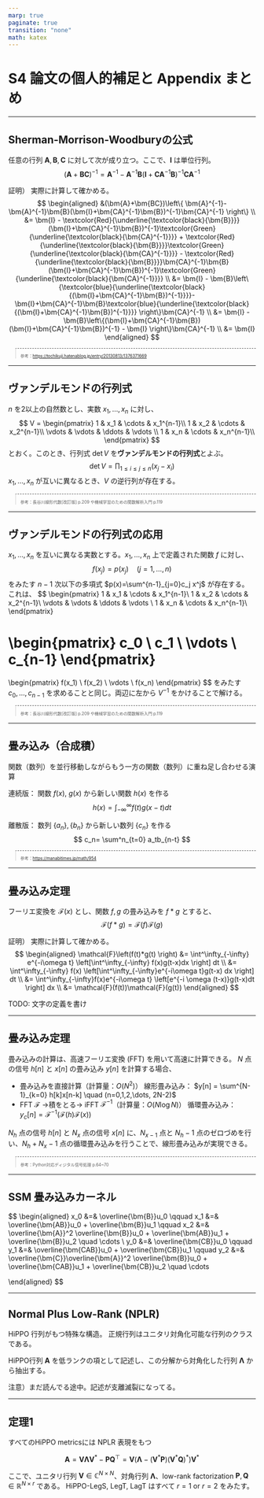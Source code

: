 ```yaml
---
marp: true
paginate: true
transition: "none"
math: katex
---
```


<style>
blockquote {
    border-top: 0.1em dashed #555;
    font-size: 60%;
    margin-top: auto;
}
</style>


# S4 論文の個人的補足と Appendix まとめ

---

## Sherman-Morrison-Woodburyの公式
任意の行列 $\bm{A},\bm{B},\bm{C}$ に対して次が成り立つ。ここで、$\bm{I}$ は単位行列。
$$
(\bm{A}+\bm{BC})^{-1} = \bm{A}^{-1} - \bm{A}^{-1}\bm{B} (\bm{I}+\bm{CA}^{-1}\bm{B})^{-1}\bm{CA}^{-1}
$$

証明）
実際に計算して確かめる。
$$
\begin{aligned}
&(\bm{A}+\bm{BC})\left\{ \bm{A}^{-1}- \bm{A}^{-1}\bm{B}(\bm{I}+\bm{CA}^{-1}\bm{B})^{-1}\bm{CA}^{-1} \right\} \\
&= \bm{I} - \textcolor{Red}{\underline{\textcolor{black}{\bm{B}}}}(\bm{I}+\bm{CA}^{-1}\bm{B})^{-1}\textcolor{Green}{\underline{\textcolor{black}{\bm{CA}^{-1}}}} + \textcolor{Red}{\underline{\textcolor{black}{\bm{B}}}}\textcolor{Green}{\underline{\textcolor{black}{\bm{CA}^{-1}}}} - \textcolor{Red}{\underline{\textcolor{black}{\bm{B}}}}\bm{CA}^{-1}\bm{B}(\bm{I}+\bm{CA}^{-1}\bm{B})^{-1}\textcolor{Green}{\underline{\textcolor{black}{\bm{CA}^{-1}}}} \\
&= \bm{I} - \bm{B}\left\{\textcolor{blue}{\underline{\textcolor{black}{(\bm{I}+\bm{CA}^{-1}\bm{B})^{-1}}}}-\bm{I}+\bm{CA}^{-1}\bm{B}\textcolor{blue}{\underline{\textcolor{black}{(\bm{I}+\bm{CA}^{-1}\bm{B})^{-1}}}} \right\}\bm{CA}^{-1} \\
&= \bm{I} - \bm{B}\left\{(\bm{I}+\bm{CA}^{-1}\bm{B})(\bm{I}+\bm{CA}^{-1}\bm{B})^{-1} - \bm{I} \right\}\bm{CA}^{-1} \\
&= \bm{I}
\end{aligned}
$$

> 参考：https://tochikuji.hatenablog.jp/entry/20130813/1376371669

---

## ヴァンデルモンドの行列式
$n$ を2以上の自然数とし、実数 $x_1, \dots, x_n$ に対し、
$$
V =
\begin{pmatrix}
1 & x_1 & \cdots & x_1^{n-1}\\
1 & x_2 & \cdots & x_2^{n-1}\\
\vdots & \vdots & \ddots & \vdots \\
1 & x_n & \cdots & x_n^{n-1}\\
\end{pmatrix}
$$
とおく。このとき、行列式 $\det V$ を**ヴァンデルモンドの行列式**とよぶ。
$$
\det V = \prod_{1\le i\le j \le n} (x_j - x_i)
$$
$x_1,\dots,x_n$ が互いに異なるとき、$V$ の逆行列が存在する。

> 参考：長谷川線形代数[改訂版] p.209 や機械学習のための関数解析入門 p.119

---

## ヴァンデルモンドの行列式の応用
$x_1, \dots, x_n$ を互いに異なる実数とする。$x_1, \dots, x_n$ 上で定義された関数 $f$ に対し、
$$
f(x_j) = p(x_j) \quad (j=1,\dots, n)
$$
をみたす $n-1$ 次以下の多項式 $p(x)=\sum^{n-1}_{j=0}c_j x^j$ が存在する。
これは、
$$
\begin{pmatrix}
1 & x_1 & \cdots & x_1^{n-1}\\
1 & x_2 & \cdots & x_2^{n-1}\\
\vdots & \vdots & \ddots & \vdots \\
1 & x_n & \cdots & x_n^{n-1}\\
\end{pmatrix}

\begin{pmatrix}
c_0 \\
c_1 \\
\vdots \\
c_{n-1}
\end{pmatrix}
=
\begin{pmatrix}
f(x_1) \\
f(x_2) \\
\vdots \\
f(x_n)
\end{pmatrix}
$$
をみたす $c_0, \dots, c_{n-1}$ を求めることと同じ。両辺に左から $V^{-1}$ をかけることで解ける。

> 参考：長谷川線形代数[改訂版] p.209 や機械学習のための関数解析入門 p.119

---

## 畳み込み（合成積）
関数（数列）を並行移動しながらもう一方の関数（数列）に重ね足し合わせる演算

連続版：
関数 $f(x),\ g(x)$ から新しい関数 $h(x)$ を作る
$$
h(x) = \int^\infty_{-\infty} f(t) g(x-t)dt
$$

離散版：
数列 $\{a_n\}, \{b_n\}$ から新しい数列 $\{c_n\}$ を作る
$$
c_n= \sum^n_{t=0} a_tb_{n-t}
$$

> 参考：https://manabitimes.jp/math/954

---

## 畳み込み定理
フーリエ変換を $\mathcal{F}(x)$ とし、関数 $f,g$ の畳み込みを $f*g$ とすると、
$$
\mathcal{F}(f*g) = \mathcal{F}(f)\mathcal{F}(g)
$$

証明）
実際に計算して確かめる。
$$
\begin{aligned}
\mathcal{F}\left(f(t)*g(t) \right) &= \int^\infty_{-\infty} e^{-i\omega t} \left[\int^\infty_{-\infty} f(x)g(t-x)dx \right] dt \\
&= \int^\infty_{-\infty} f(x) \left[\int^\infty_{-\infty}e^{-i\omega t}g(t-x) dx \right] dt \\
&= \int^\infty_{-\infty}f(x)e^{-i\omega t} \left[e^{-i \omega (t-x)}g(t-x)dt \right] dx \\
&= \mathcal{F}(f(t))\mathcal{F}(g(t))
\end{aligned}
$$

TODO: 文字の定義を書け

---

## 畳み込み定理

畳み込みの計算は、高速フーリエ変換 (FFT) を用いて高速に計算できる。
$N$ 点の信号 $h[n]$ と $x[n]$ の畳み込み $y[n]$ を計算する場合、
- 畳み込みを直接計算（計算量：$O\left(N^2 \right)$）
線形畳み込み： $y[n] = \sum^{N-1}_{k=0} h[k]x[n-k] \quad (n=0,1,2,\dots, 2N-2)$
- FFT $\mathcal{F}$ →積をとる→ iFFT $\mathcal{F}^{-1}$（計算量：$O\left(N\log N \right)$）
循環畳み込み： $y_c[n] = \mathcal{F}^{-1}(\mathcal{F}(h)\mathcal{F}(x))$

$N_h$ 点の信号 $h[n]$ と $N_x$ 点の信号 $x[n]$ に、$N_{x-1}$ 点と $N_h-1$ 点のゼロづめを行い、$N_h+N_x-1$ 点の循環畳み込みを行うことで、線形畳み込みが実現できる。

> 参考：Python対応ディジタル信号処理 p.64~70

---

## SSM 畳み込みカーネル

$$
\begin{aligned}
x_0 &=& \overline{\bm{B}}u_0 \qquad x_1 &=& \overline{\bm{AB}}u_0 + \overline{\bm{B}}u_1 \qquad x_2 &=& \overline{\bm{A}}^2 \overline{\bm{B}}u_0 + \overline{\bm{AB}}u_1 + \overline{\bm{B}}u_2 \quad \cdots \\
y_0 &=& \overline{\bm{CB}}u_0 \qquad y_1 &=& \overline{\bm{CAB}}u_0 + \overline{\bm{CB}}u_1 \qquad y_2 &=& \overline{\bm{C}}\overline{\bm{A}}^2 \overline{\bm{B}}u_0 + \overline{\bm{CAB}}u_1 + \overline{\bm{CB}}u_2 \quad \cdots

\end{aligned}
$$

---

## Normal Plus Low-Rank (NPLR)

HiPPO 行列がもつ特殊な構造。
正規行列はユニタリ対角化可能な行列のクラスである。

HiPPO行列 $\bm{A}$ を低ランクの項として記述し、この分解から対角化した行列 $\bm{\Lambda}$ から抽出する。

注意）まだ読んでる途中。記述が支離滅裂になってる。

---

## 定理1
すべてのHiPPO metricsには NPLR 表現をもつ

$$
\bm{A} = \bm{V} \bm{\Lambda} \bm{V}^* - \bm{P}\bm{Q}^\top = \bm{V}(\bm{\Lambda} - (\bm{V}^* \bm{P})(\bm{V}^* \bm{Q})^*)\bm{V}^*
$$

ここで、ユニタリ行列 $\bm{V}\in \mathbb{C}^{N\times N}$、対角行列 $\bm{\Lambda}$、low-rank factorization $\bm{P},\bm{Q} \in \mathbb{R}^{N\times r}$ である。
HiPPO-LegS, LegT, LagT はすべて $r=1$ or $r=2$ をみたす。



